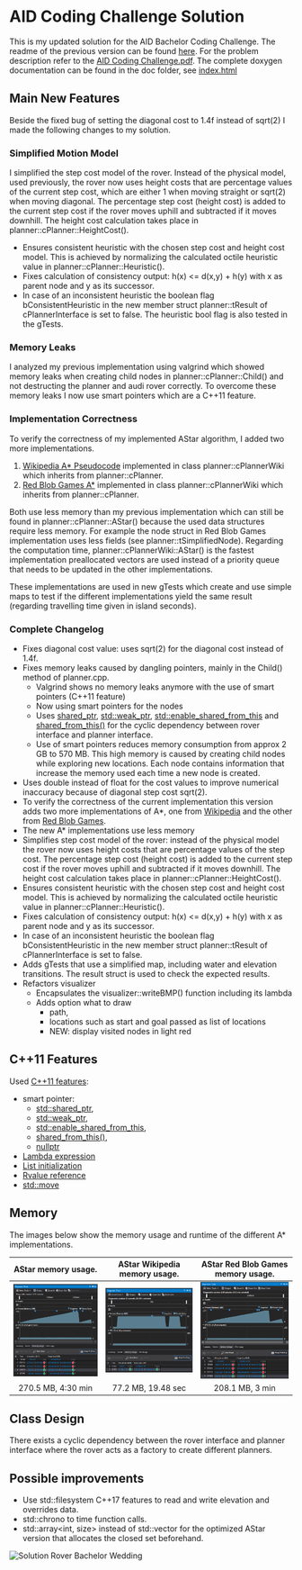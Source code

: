 # AID Coding Challenge Solution

This is my updated solution for the AID Bachelor Coding Challenge. 
The readme of the previous version can be found [here](README_v0.md).
For the problem description refer to the [AID Coding Challenge.pdf](AID_Coding_Challenge.pdf). 
The complete doxygen documentation can be found in the doc folder, see [index.html](doc/html/index.html)

## Main New Features

Beside the fixed bug of setting the diagonal cost to 1.4f instead of sqrt(2) I made the following changes to my solution.

### Simplified Motion Model

I simplified the step cost model of the rover. Instead of the physical model, used previously, the rover now uses height costs that are percentage values of the current step cost, which are either 1 when moving straight or sqrt(2) when moving diagonal.
The percentage step cost (height cost) is added to the current step cost if the rover moves uphill and subtracted if it moves downhill.
The height cost calculation takes place in planner::cPlanner::HeightCost().
- Ensures consistent heuristic with the chosen step cost and height cost model. This is achieved by normalizing the 
calculated octile heuristic value in planner::cPlanner::Heuristic().
- Fixes calculation of consistency output: h(x) <= d(x,y) + h(y) with x as parent node and y as its successor.
- In case of an inconsistent heuristic the boolean flag bConsistentHeuristic in the new member struct planner::tResult of cPlannerInterface is set to false. The heuristic bool flag is also tested in the gTests.

### Memory Leaks

I analyzed my previous implementation using valgrind which showed memory leaks when creating child nodes in planner::cPlanner::Child() and not destructing the planner and audi rover correctly. To overcome these memory leaks I now use smart pointers which are a C++11 feature.

### Implementation Correctness

To verify the correctness of my implemented AStar algorithm, I added two more implementations.
1. [Wikipedia A* Pseudocode](https://en.wikipedia.org/wiki/A*_search_algorithm#Pseudocode) implemented in class planner::cPlannerWiki which inherits from planner::cPlanner.
2. [Red Blob Games A*](https://www.redblobgames.com/pathfinding/a-star/implementation.html#cplusplus) implemented in class planner::cPlannerWiki which inherits from planner::cPlanner.

Both use less memory than my previous implementation which can still be found in planner::cPlanner::AStar() because the used
data structures require less memory. For example the node struct in Red Blob Games implementation uses less fields (see planner::tSimplifiedNode).
Regarding the computation time, planner::cPlannerWiki::AStar() is the fastest implementation preallocated vectors are used instead of a priority queue that needs to be updated in the other implementations.

These implementations are used in new gTests which create and use simple maps to test if the different implementations yield the same result (regarding travelling time given in island seconds).


### Complete Changelog

- Fixes diagonal cost value: uses sqrt(2) for the diagonal cost instead of 1.4f.
- Fixes memory leaks caused by dangling pointers, mainly in the Child() method of planner.cpp.
    - Valgrind shows no memory leaks anymore with the use of smart pointers (C++11 feature)
    - Now using smart pointers for the nodes
    - Uses [shared_ptr](https://en.cppreference.com/w/cpp/memory/shared_ptr), [std::weak_ptr](http://en.cppreference.com/w/cpp/memory/weak_ptr), 
    [std::enable_shared_from_this](http://en.cppreference.com/w/cpp/memory/enable_shared_from_this) and [shared_from_this()](https://en.cppreference.com/w/cpp/memory/enable_shared_from_this/shared_from_this)
    for the cyclic dependency between rover interface and planner interface.
    - Use of smart pointers reduces memory consumption from approx 2 GB to 570 MB. This high memory is caused by creating
    child nodes while exploring new locations. Each node contains information that increase the memory used each time a new node is created.
- Uses double instead of float for the cost values to improve numerical inaccuracy because of diagonal step cost sqrt(2).
- To verify the correctness of the current implementation this version adds two more implementations of A*,
one from [Wikipedia](https://en.wikipedia.org/wiki/A*_search_algorithm#Pseudocode) and
the other from [Red Blob Games](https://www.redblobgames.com/pathfinding/a-star/implementation.html#cpp-astar).
- The new A* implementations use less memory 
- Simplifies step cost model of the rover: instead of the physical model the rover now uses height costs that are percentage values of the step cost.
The percentage step cost (height cost) is added to the current step cost if the rover moves uphill and subtracted if it moves downhill.
The height cost calculation takes place in planner::cPlanner::HeightCost().
- Ensures consistent heuristic with the chosen step cost and height cost model. This is achieved by normalizing the 
calculated octile heuristic value in planner::cPlanner::Heuristic().
- Fixes calculation of consistency output: h(x) <= d(x,y) + h(y) with x as parent node and y as its successor.
- In case of an inconsistent heuristic the boolean flag bConsistentHeuristic in the new member struct planner::tResult of cPlannerInterface is set to false.
- Adds gTests that use a simplified map, including water and elevation transitions. The result struct is used to check the expected results.
- Refactors visualizer
    - Encapsulates the visualizer::writeBMP() function including its lambda 
    - Adds option what to draw
        - path, 
        - locations such as start and goal passed as list of locations
        - NEW: display visited nodes in light red
        
## C++11 Features

Used [C++11 features](https://github.com/AnthonyCalandra/modern-cpp-features):
- smart pointer: 
    - [std::shared_ptr](https://en.cppreference.com/w/cpp/memory/shared_ptr), 
    - [std::weak_ptr](https://en.cppreference.com/w/cpp/memory/weak_ptr), 
    - [std::enable_shared_from_this](https://en.cppreference.com/w/cpp/memory/enable_shared_from_this), 
    - [shared_from_this()](https://en.cppreference.com/w/cpp/memory/enable_shared_from_this/shared_from_this), 
    - [nullptr](https://en.cppreference.com/w/cpp/language/nullptr)
- [Lambda expression](https://en.cppreference.com/w/cpp/language/lambda)
- [List initialization](https://en.cppreference.com/w/cpp/language/list_initialization)
- [Rvalue reference](https://en.cppreference.com/w/cpp/language/reference)
- [std::move](https://en.cppreference.com/w/cpp/utility/move)
    
## Memory

The images below show the memory usage and runtime of the different A* implementations.

AStar memory usage.             |  AStar Wikipedia memory usage. | AStar Red Blob Games memory usage.
:-------------------------:|:-------------------------:|:------------------------------------------------:
<img src="doc/images/memory_usage_AStar.png" alt="AStar" width="250" />  |  <img src="doc/images/memory_usage_AStar_Wiki.png" alt="AStarWiki" width="250" /> | <img src="doc/images/memory_usage_AStar_RBG.png" alt="AStarRedBlobGames" width="250" /> 
270.5 MB, 4:30 min         |   77.2 MB, 19.48 sec      |  208.1 MB, 3 min


## Class Design

There exists a cyclic dependency between the rover interface and planner interface where the rover acts as a factory to create different planners.

## Possible improvements

- Use std::filesystem C++17 features to read and write elevation and overrides data.
- std::chrono to time function calls.
- std::array<int, size> instead of std::vector for the optimized AStar version that allocates the closed set beforehand.

<img src="doc/images/solution_rover_bachelor_wedding.bmp" alt="Solution Rover Bachelor Wedding" width="200"/>
